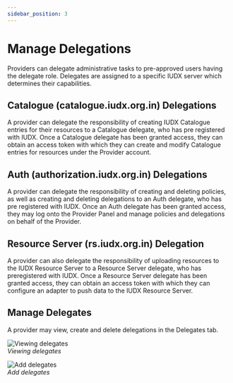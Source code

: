 ```yaml
---
sidebar_position: 3
---
```

 
# Manage Delegations

Providers can delegate administrative tasks to pre-approved users having the delegate role. Delegates are assigned to a specific IUDX server which determines their capabilities.

## Catalogue (catalogue.iudx.org.in) Delegations
A provider can delegate the responsibility of creating IUDX Catalogue entries for their resources to a Catalogue delegate, who has pre registered with IUDX. Once a Catalogue delegate has been granted access, they can obtain an access token with which they can create and modify Catalogue entries for resources under the Provider account.

## Auth (authorization.iudx.org.in) Delegations
A provider can delegate the responsibility of creating and deleting policies, as well as creating and deleting delegations to an Auth delegate, who has pre registered with IUDX. Once an Auth delegate has been granted access, they may log onto the Provider Panel and manage policies and delegations on behalf of the Provider.

## Resource Server (rs.iudx.org.in) Delegation
A provider can also delegate the responsibility of uploading resources to the IUDX Resource Server to a Resource Server delegate, who has preregistered with IUDX. Once a Resource Server delegate has been granted access, they can obtain an access token with which they can configure an adapter to push data to the IUDX Resource Server.

## Manage Delegates
A provider may view, create and delete delegations in the Delegates tab.

![Viewing delegates](https://s3-ap-south-1-docs-resources.s3.ap-south-1.amazonaws.com/IUDX-resources/auth/view-delegates.png)<br/>
*Viewing delegates*

![Add delegates](https://s3-ap-south-1-docs-resources.s3.ap-south-1.amazonaws.com/IUDX-resources/auth/create-delegate.png)<br/>
*Add delegates*